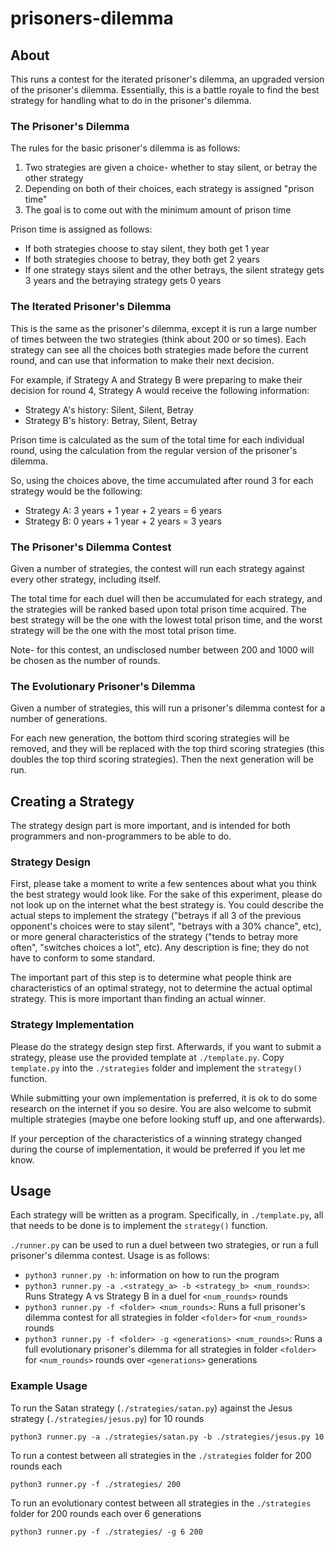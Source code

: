 # prisoners-dilemma

## About

This runs a contest for the iterated prisoner's dilemma, an upgraded version of the prisoner's dilemma. Essentially, this is a battle royale to find the best strategy for handling what to do in the prisoner's dilemma. 

### The Prisoner's Dilemma

The rules for the basic prisoner's dilemma is as follows:
1. Two strategies are given a choice- whether to stay silent, or betray the other strategy
2. Depending on both of their choices, each strategy is assigned "prison time"
3. The goal is to come out with the minimum amount of prison time

Prison time is assigned as follows:
- If both strategies choose to stay silent, they both get 1 year
- If both strategies choose to betray, they both get 2 years
- If one strategy stays silent and the other betrays, the silent strategy gets 3 years and the betraying strategy gets 0 years

### The Iterated Prisoner's Dilemma

This is the same as the prisoner's dilemma, except it is run a large number of times between the two strategies (think about 200 or so times). Each strategy can see all the choices both strategies made before the current round, and can use that information to make their next decision.

For example, if Strategy A and Strategy B were preparing to make their decision for round 4, Strategy A would receive the following information:
- Strategy A's history: Silent, Silent, Betray
- Strategy B's history: Betray, Silent, Betray

Prison time is calculated as the sum of the total time for each individual round, using the calculation from the regular version of the prisoner's dilemma.

So, using the choices above, the time accumulated after round 3 for each strategy would be the following:
- Strategy A: 3 years + 1 year + 2 years = 6 years
- Strategy B: 0 years + 1 year + 2 years = 3 years

### The Prisoner's Dilemma Contest

Given a number of strategies, the contest will run each strategy against every other strategy, including itself.

The total time for each duel will then be accumulated for each strategy, and the strategies will be ranked based upon total prison time acquired. The best strategy will be the one with the lowest total prison time, and the worst strategy will be the one with the most total prison time.

Note- for this contest, an undisclosed number between 200 and 1000 will be chosen as the number of rounds.

### The Evolutionary Prisoner's Dilemma

Given a number of strategies, this will run a prisoner's dilemma contest for a number of generations.

For each new generation, the bottom third scoring strategies will be removed, and they will be replaced with the top third scoring strategies (this doubles the top third scoring strategies). Then the next generation will be run.

## Creating a Strategy

The strategy design part is more important, and is intended for both programmers and non-programmers to be able to do.

### Strategy Design

First, please take a moment to write a few sentences about what you think the best strategy would look like. For the sake of this experiment, please do not look up on the internet what the best strategy is. You could describe the actual steps to implement the strategy ("betrays if all 3 of the previous opponent's choices were to stay silent", "betrays with a 30% chance", etc), or more general characteristics of the strategy ("tends to betray more often", "switches choices a lot", etc). Any description is fine; they do not have to conform to some standard.

The important part of this step is to determine what people think are characteristics of an optimal strategy, not to determine the actual optimal strategy. This is more important than finding an actual winner.

### Strategy Implementation

Please do the strategy design step first. Afterwards, if you want to submit a strategy, please use the provided template at `./template.py`. Copy `template.py` into the `./strategies` folder and implement the `strategy()` function.

While submitting your own implementation is preferred, it is ok to do some research on the internet if you so desire. You are also welcome to submit multiple strategies (maybe one before looking stuff up, and one afterwards).

If your perception of the characteristics of a winning strategy changed during the course of implementation, it would be preferred if you let me know.

## Usage

Each strategy will be written as a program. Specifically, in `./template.py`, all that needs to be done is to implement the `strategy()` function.

`./runner.py` can be used to run a duel between two strategies, or run a full prisoner's dilemma contest. Usage is as follows:
- `python3 runner.py -h`: information on how to run the program
- `python3 runner.py -a .<strategy_a> -b <strategy_b> <num_rounds>`: Runs Strategy A vs Strategy B in a duel for `<num_rounds>` rounds
- `python3 runner.py -f <folder> <num_rounds>`: Runs a full prisoner's dilemma contest for all strategies in folder `<folder>` for `<num_rounds>` rounds
- `python3 runner.py -f <folder> -g <generations> <num_rounds>`: Runs a full evolutionary prisoner's dilemma for all strategies in folder `<folder>` for `<num_rounds>` rounds over `<generations>` generations

### Example Usage

To run the Satan strategy (`./strategies/satan.py`) against the Jesus strategy (`./strategies/jesus.py`) for 10 rounds
```
python3 runner.py -a ./strategies/satan.py -b ./strategies/jesus.py 10
```

To run a contest between all strategies in the `./strategies` folder for 200 rounds each
```
python3 runner.py -f ./strategies/ 200
```

To run an evolutionary contest between all strategies in the `./strategies` folder for 200 rounds each over 6 generations
```
python3 runner.py -f ./strategies/ -g 6 200
```
